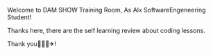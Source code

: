 Welcome to DAM SHOW Training Room, As Alx SoftwareEngeneering Student!

Thanks here, there are the self learning review about coding lessons.

Thank you🙏🚦🥇✈!
